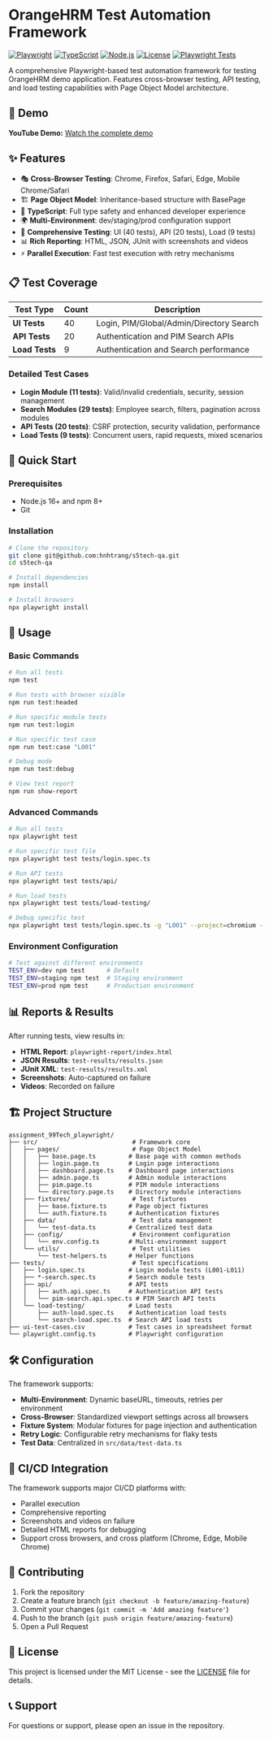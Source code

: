 # OrangeHRM Test Automation Framework

[![Playwright](https://img.shields.io/badge/Playwright-1.54.1-brightgreen)](https://playwright.dev/)
[![TypeScript](https://img.shields.io/badge/TypeScript-5.8.3-blue)](https://www.typescriptlang.org/)
[![Node.js](https://img.shields.io/badge/Node.js-16+-green)](https://nodejs.org/)
[![License](https://img.shields.io/badge/License-MIT-yellow.svg)](LICENSE)
[![Playwright Tests](https://github.com/hnhtrang/s5tech-qa-automation-challenge/actions/workflows/playwright.yml/badge.svg)](https://github.com/hnhtrang/s5tech-qa-automation-challenge/actions/workflows/playwright.yml)


A comprehensive Playwright-based test automation framework for testing OrangeHRM demo application. Features cross-browser testing, API testing, and load testing capabilities with Page Object Model architecture.

## 🎯 Demo

**YouTube Demo:** [Watch the complete demo](https://youtu.be/0hCFtn0vy_g)

## ✨ Features

- 🎭 **Cross-Browser Testing**: Chrome, Firefox, Safari, Edge, Mobile Chrome/Safari
- 🏗️ **Page Object Model**: Inheritance-based structure with BasePage
- 🔧 **TypeScript**: Full type safety and enhanced developer experience
- 🌍 **Multi-Environment**: dev/staging/prod configuration support
- 🧪 **Comprehensive Testing**: UI (40 tests), API (20 tests), Load (9 tests)
- 📊 **Rich Reporting**: HTML, JSON, JUnit with screenshots and videos
- ⚡ **Parallel Execution**: Fast test execution with retry mechanisms

## 📋 Test Coverage

| Test Type | Count | Description |
|-----------|-------|-------------|
| **UI Tests** | 40 | Login, PIM/Global/Admin/Directory Search |
| **API Tests** | 20 | Authentication and PIM Search APIs |
| **Load Tests** | 9 | Authentication and Search performance |

### Detailed Test Cases
- **Login Module (11 tests)**: Valid/invalid credentials, security, session management
- **Search Modules (29 tests)**: Employee search, filters, pagination across modules
- **API Tests (20 tests)**: CSRF protection, security validation, performance
- **Load Tests (9 tests)**: Concurrent users, rapid requests, mixed scenarios

## 🚀 Quick Start

### Prerequisites

- Node.js 16+ and npm 8+
- Git

### Installation

```bash
# Clone the repository
git clone git@github.com:hnhtrang/s5tech-qa.git
cd s5tech-qa

# Install dependencies
npm install

# Install browsers
npx playwright install
```

## 📖 Usage

### Basic Commands

```bash
# Run all tests
npm test

# Run tests with browser visible
npm run test:headed

# Run specific module tests
npm run test:login

# Run specific test case
npm run test:case "L001"

# Debug mode
npm run test:debug

# View test report
npm run show-report
```

### Advanced Commands

```bash
# Run all tests
npx playwright test

# Run specific test file
npx playwright test tests/login.spec.ts

# Run API tests
npx playwright test tests/api/

# Run load tests
npx playwright test tests/load-testing/

# Debug specific test
npx playwright test tests/login.spec.ts -g "L001" --project=chromium --headed --debug
```

### Environment Configuration

```bash
# Test against different environments
TEST_ENV=dev npm test      # Default
TEST_ENV=staging npm test  # Staging environment
TEST_ENV=prod npm test     # Production environment
```

## 📊 Reports & Results

After running tests, view results in:

- **HTML Report**: `playwright-report/index.html`
- **JSON Results**: `test-results/results.json`  
- **JUnit XML**: `test-results/results.xml`
- **Screenshots**: Auto-captured on failure
- **Videos**: Recorded on failure

## 🏗️ Project Structure

```
assignment_99Tech_playwright/
├── src/                          # Framework core
│   ├── pages/                    # Page Object Model
│   │   ├── base.page.ts         # Base page with common methods
│   │   ├── login.page.ts        # Login page interactions
│   │   ├── dashboard.page.ts    # Dashboard page interactions
│   │   ├── admin.page.ts        # Admin module interactions
│   │   ├── pim.page.ts          # PIM module interactions
│   │   └── directory.page.ts    # Directory module interactions
│   ├── fixtures/                 # Test fixtures
│   │   ├── base.fixture.ts      # Page object fixtures
│   │   └── auth.fixture.ts      # Authentication fixtures
│   ├── data/                     # Test data management
│   │   └── test-data.ts         # Centralized test data
│   ├── config/                   # Environment configuration
│   │   └── env.config.ts        # Multi-environment support
│   └── utils/                    # Test utilities
│       └── test-helpers.ts      # Helper functions
├── tests/                        # Test specifications
│   ├── login.spec.ts            # Login module tests (L001-L011)
│   ├── *-search.spec.ts         # Search module tests
│   ├── api/                     # API tests
│   │   ├── auth.api.spec.ts     # Authentication API tests
│   │   └── pim-search.api.spec.ts # PIM Search API tests
│   └── load-testing/            # Load tests
│       ├── auth-load.spec.ts    # Authentication load tests
│       └── search-load.spec.ts  # Search API load tests
├── ui-test-cases.csv            # Test cases in spreadsheet format
└── playwright.config.ts         # Playwright configuration
```

## 🛠️ Configuration

The framework supports:

- **Multi-Environment**: Dynamic baseURL, timeouts, retries per environment
- **Cross-Browser**: Standardized viewport settings across all browsers  
- **Fixture System**: Modular fixtures for page injection and authentication
- **Retry Logic**: Configurable retry mechanisms for flaky tests
- **Test Data**: Centralized in `src/data/test-data.ts`

## 🚀 CI/CD Integration

The framework supports major CI/CD platforms with:
- Parallel execution
- Comprehensive reporting
- Screenshots and videos on failure
- Detailed HTML reports for debugging
- Support cross browsers, and cross platform (Chrome, Edge, Mobile Chrome)

## 🤝 Contributing

1. Fork the repository
2. Create a feature branch (`git checkout -b feature/amazing-feature`)
3. Commit your changes (`git commit -m 'Add amazing feature'`)
4. Push to the branch (`git push origin feature/amazing-feature`)
5. Open a Pull Request

## 📄 License

This project is licensed under the MIT License - see the [LICENSE](LICENSE) file for details.

## 📞 Support

For questions or support, please open an issue in the repository.
